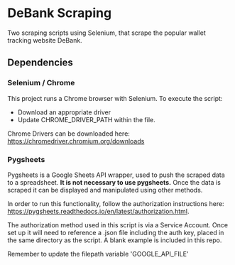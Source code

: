 # DeBank Scraping
Two scraping scripts using Selenium, that scrape the popular wallet tracking website DeBank.

## Dependencies

### Selenium / Chrome

This project runs a Chrome browser with Selenium. To execute the script:
* Download an appropriate driver
* Update CHROME_DRIVER_PATH within the file.

Chrome Drivers can be downloaded here: https://chromedriver.chromium.org/downloads


### Pygsheets

Pygsheets is a Google Sheets API wrapper, used to push the scraped data to a spreadsheet. **It is not necessary to use pygsheets.** Once the data is scraped it can be displayed and manipulated using other methods.

In order to run this functionality, follow the authorization instructions here: https://pygsheets.readthedocs.io/en/latest/authorization.html.

The authorization method used in this script is via a Service Account. Once set up it will need to reference a .json file including the auth key, placed in the same directory as the script. A blank example is included in this repo.

Remember to update the filepath variable 'GOOGLE_API_FILE'

